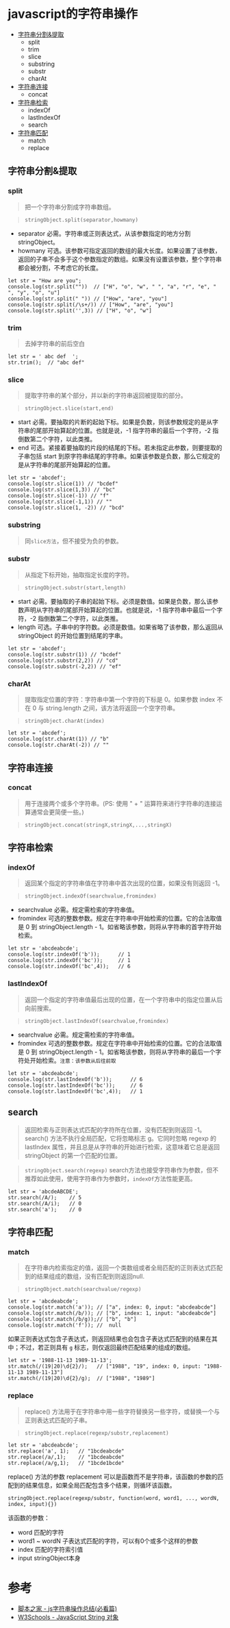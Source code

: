 # javascript的字符串操作

+ [字符串分割&提取](#jump_split)
    - split
    - trim
    - slice
    - substring
    - substr
    - charAt
+ [字符串连接](#jump_concat)
    - concat
+ [字符串检索](#jump_index)
    - indexOf
    - lastIndexOf
    - search
+ [字符串匹配](#jump_match)
    - match
    - replace

## <span id="jump_split">字符串分割&提取</span>

### split

> 把一个字符串分割成字符串数组。

> `stringObject.split(separator,howmany)`

+ separator 必需。字符串或正则表达式，从该参数指定的地方分割 stringObject。
+ howmany 可选。该参数可指定返回的数组的最大长度。如果设置了该参数，返回的子串不会多于这个参数指定的数组。如果没有设置该参数，整个字符串都会被分割，不考虑它的长度。

```
let str = "How are you";
console.log(str.split(""))  // ["H", "o", "w", " ", "a", "r", "e", " ", "y", "o", "u"]
console.log(str.split(" ")) // ["How", "are", "you"]
console.log(str.split(/\s+/)) // ["How", "are", "you"]
console.log(str.split('',3)) // ["H", "o", "w"]
```

### trim

> 去掉字符串的前后空白

```
let str = ' abc def  ';
str.trim();  // "abc def"
```

### slice

> 提取字符串的某个部分，并以新的字符串返回被提取的部分。

> `stringObject.slice(start,end)`

+ start 必需。要抽取的片断的起始下标。如果是负数，则该参数规定的是从字符串的尾部开始算起的位置。也就是说，-1 指字符串的最后一个字符，-2 指倒数第二个字符，以此类推。
+ end 可选。紧接着要抽取的片段的结尾的下标。若未指定此参数，则要提取的子串包括 start 到原字符串结尾的字符串。如果该参数是负数，那么它规定的是从字符串的尾部开始算起的位置。

```
let str = 'abcdef';
console.log(str.slice(1)) // "bcdef"
console.log(str.slice(1,3)) // "bc"
console.log(str.slice(-1)) // "f"
console.log(str.slice(-1,1)) // ""
console.log(str.slice(1, -2)) // "bcd"
```

### substring

> 同`slice方法`，但不接受为负的参数。

### substr

> 从指定下标开始，抽取指定长度的字符。

> `stringObject.substr(start,length)`

+ start 必需。要抽取的子串的起始下标。必须是数值。如果是负数，那么该参数声明从字符串的尾部开始算起的位置。也就是说，-1 指字符串中最后一个字符，-2 指倒数第二个字符，以此类推。
+ length 可选。子串中的字符数。必须是数值。如果省略了该参数，那么返回从 stringObject 的开始位置到结尾的字串。

```
let str = 'abcdef';
console.log(str.substr(1)) // "bcdef"
console.log(str.substr(2,2)) // "cd"
console.log(str.substr(-2,2)) // "ef"
```

### charAt

> 提取指定位置的字符：字符串中第一个字符的下标是 0。如果参数 index 不在 0 与 string.length 之间，该方法将返回一个空字符串。

> `stringObject.charAt(index)`

```
let str = 'abcdef';
console.log(str.charAt(1)) // "b"
console.log(str.charAt(-2)) // ""
```

## <span id="jump_concat">字符串连接</span>

### concat

> 用于连接两个或多个字符串。(PS: 使用 " + " 运算符来进行字符串的连接运算通常会更简便一些。)

> `stringObject.concat(stringX,stringX,...,stringX)`

## <span id="jump_index">字符串检索</span>

### indexOf

> 返回某个指定的字符串值在字符串中首次出现的位置，如果没有则返回 -1。

> `stringObject.indexOf(searchvalue,fromindex)`

+ searchvalue 必需。规定需检索的字符串值。
+ fromindex 可选的整数参数。规定在字符串中开始检索的位置。它的合法取值是 0 到 stringObject.length - 1。如省略该参数，则将从字符串的首字符开始检索。

```
let str = 'abcdeabcde';
console.log(str.indexOf('b'));      // 1
console.log(str.indexOf('bc'));     // 1
console.log(str.indexOf('bc',4));   // 6
```

### lastIndexOf

> 返回一个指定的字符串值最后出现的位置，在一个字符串中的指定位置从后向前搜索。

> `stringObject.lastIndexOf(searchvalue,fromindex)`

+ searchvalue 必需。规定需检索的字符串值。
+ fromindex 可选的整数参数。规定在字符串中开始检索的位置。它的合法取值是 0 到 stringObject.length - 1。如省略该参数，则将从字符串的最后一个字符处开始检索。`注意：该参数从后往前取`

```
let str = 'abcdeabcde';
console.log(str.lastIndexOf('b'));      // 6
console.log(str.lastIndexOf('bc'));     // 6
console.log(str.lastIndexOf('bc',4));   // 1
```

## search

> 返回检索与正则表达式匹配的字符所在位置，没有匹配到则返回 -1。search() 方法不执行全局匹配，它将忽略标志 g。它同时忽略 regexp 的 lastIndex 属性，并且总是从字符串的开始进行检索，这意味着它总是返回 stringObject 的第一个匹配的位置。

> `stringObject.search(regexp)` search方法也接受字符串作为参数，但不推荐如此使用，使用字符串作为参数时，`indexOf`方法性能更高。

```
let str = 'abcdeABCDE';
str.search(/A/);    // 5
str.search(/A/i);   // 0
str.search('a');    // 0
```


## <span id="jump_match">字符串匹配</span>

### match

> 在字符串内检索指定的值，返回一个类数组或者全局匹配的正则表达式匹配到的结果组成的数组，没有匹配到则返回null.

> `stringObject.match(searchvalue/regexp)`

```
let str = 'abcdeabcde';
console.log(str.match('a')); // ["a", index: 0, input: "abcdeabcde"]
console.log(str.match(/b/)); // ["b", index: 1, input: "abcdeabcde"]
console.log(str.match(/b/g));// ["b", "b"]
console.log(str.match('f')); //  null
```

如果正则表达式包含子表达式，则返回结果也会包含子表达式匹配到的结果在其中；不过，若正则具有 `g` 标志，则仅返回最终匹配结果的组成的数组。

```
let str = '1988-11-13 1989-11-13';
str.match(/(19|20)\d{2}/);   // ["1988", "19", index: 0, input: "1988-11-13 1989-11-13"]
str.match(/(19|20)\d{2}/g);  // ["1988", "1989"]
```

### replace

> replace() 方法用于在字符串中用一些字符替换另一些字符，或替换一个与正则表达式匹配的子串。

> `stringObject.replace(regexp/substr,replacement)`

```
let str = 'abcdeabcde';
str.replace('a', 1);   // "1bcdeabcde"
str.replace(/a/,1);    // "1bcdeabcde"
str.replace(/a/g,1);   // "1bcde1bcde"
```

replace() 方法的参数 replacement 可以是函数而不是字符串，该函数的参数的匹配到的结果信息，如果全局匹配包含多个结果，则循环该函数。

`stringObject.replace(regexp/substr, function(word, word1, ..., wordN, index, input){})`

该函数的参数：
+ word 匹配的字符
+ word1 ~ wordN 子表达式匹配的字符，可以有0个或多个这样的参数
+ index 匹配的字符索引值
+ input  stringObject本身

# 参考

+ [脚本之家 - js字符串操作总结(必看篇)](http://www.jb51.net/article/97915.htm)
+ [W3Schools - JavaScript String 对象](http://www.w3school.com.cn/jsref/jsref_obj_string.asp)


